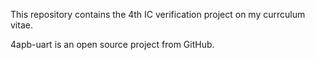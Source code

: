 This repository contains the 4th IC verification project on my currculum vitae.

4apb-uart is an open source project from GitHub.
